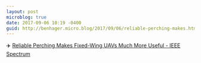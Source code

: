 ```yaml
---
layout: post
microblog: true
date: 2017-09-06 10:19 -0400
guid: http://benhager.micro.blog/2017/09/06/reliable-perching-makes.html
---
```

✈️ [Reliable Perching Makes Fixed-Wing UAVs Much More Useful - IEEE Spectrum](https://spectrum.ieee.org/automaton/robotics/drones/reliable-perching-makes-fixedwing-uavs-much-more-useful)
